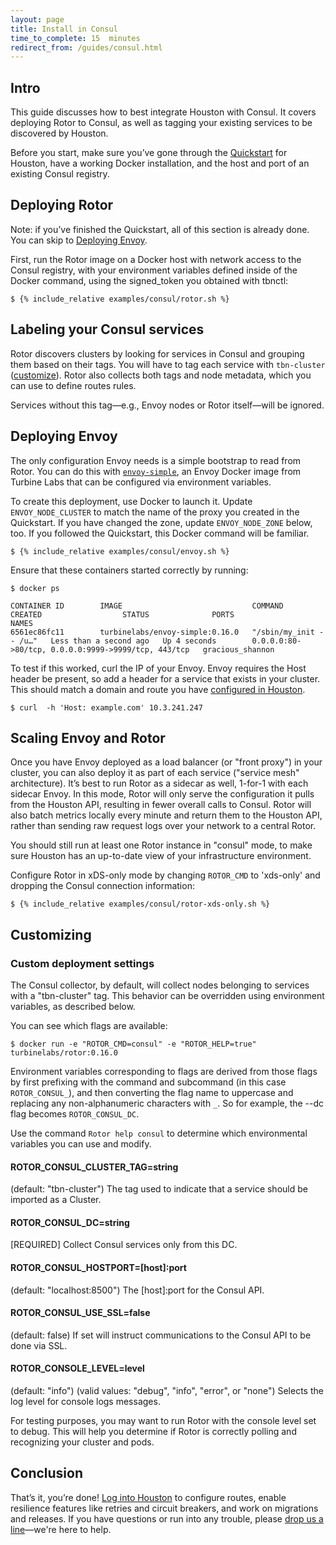 ```yaml
---
layout: page
title: Install in Consul
time_to_complete: 15  minutes
redirect_from: /guides/consul.html
---
```


[//]: # ( Copyright 2018 Turbine Labs, Inc.                                   )
[//]: # ( you may not use this file except in compliance with the License.    )
[//]: # ( You may obtain a copy of the License at                             )
[//]: # (                                                                     )
[//]: # (     http://www.apache.org/licenses/LICENSE-2.0                      )
[//]: # (                                                                     )
[//]: # ( Unless required by applicable law or agreed to in writing, software )
[//]: # ( distributed under the License is distributed on an "AS IS" BASIS,   )
[//]: # ( WITHOUT WARRANTIES OR CONDITIONS OF ANY KIND, either express or     )
[//]: # ( implied. See the License for the specific language governing        )
[//]: # ( permissions and limitations under the License.                      )

[//]: # (Integrating Houston with Your Consul Environment)

## Intro

This guide discusses how to best integrate Houston with Consul. It covers
deploying Rotor to Consul, as well as tagging your existing services to be
discovered by Houston.

Before you start, make sure you’ve gone through the
[Quickstart](../introduction/#quickstart) for Houston, have a working Docker
installation, and the host and port of an existing Consul registry.

## Deploying Rotor

Note: if you’ve finished the Quickstart, all of this section is already
done. You can skip to [Deploying Envoy](#deploying-envoy).

First, run the Rotor image on a Docker host with network access to the Consul
registry, with your environment variables defined inside of the Docker command,
using the signed_token you obtained with tbnctl:

```console
$ {% include_relative examples/consul/rotor.sh %}
```

## Labeling your Consul services

Rotor discovers clusters by looking for services in Consul and grouping them
based on their tags. You will have to tag each service with `tbn-cluster`
([customize](#ROTOR_CONSUL_CLUSTER_TAG)). Rotor also collects both tags and node
metadata, which you can use to define routes rules.

Services without this tag—e.g., Envoy nodes or Rotor itself—will be ignored.

## Deploying Envoy

The only configuration Envoy needs is a simple bootstrap to read from Rotor. You
can do this with
[`envoy-simple`](https://hub.docker.com/r/turbinelabs/envoy-simple/), an Envoy
Docker image from Turbine Labs that can be configured via environment variables.

To create this deployment, use Docker to launch it. Update `ENVOY_NODE_CLUSTER`
to match the name of the proxy you created in the Quickstart. If you have
changed the zone, update `ENVOY_NODE_ZONE` below, too.  If you followed the
Quickstart, this Docker command will be familiar.

```console
$ {% include_relative examples/consul/envoy.sh %}
```

Ensure that these containers started correctly by running:

```console
$ docker ps
```

```shell
CONTAINER ID        IMAGE                             COMMAND                  CREATED                  STATUS              PORTS                                                 NAMES
6561ec86fc11        turbinelabs/envoy-simple:0.16.0   "/sbin/my_init -- /u…"   Less than a second ago   Up 4 seconds        0.0.0.0:80->80/tcp, 0.0.0.0:9999->9999/tcp, 443/tcp   gracious_shannon
```

To test if this worked, curl the IP of your Envoy. Envoy requires the Host
header be present, so add a header for a service that exists in your cluster.
This should match a domain and route you have
[configured in Houston](https://app.turbinelabs.io).

```console
$ curl  -h 'Host: example.com' 10.3.241.247
```

## Scaling Envoy and Rotor

Once you have Envoy deployed as a load balancer (or "front proxy") in your
cluster, you can also deploy it as part of each service ("service mesh"
architecture). It’s best to run Rotor as a sidecar as well, 1-for-1 with each
sidecar Envoy. In this mode, Rotor will only serve the configuration it pulls
from the Houston API, resulting in fewer overall calls to Consul. Rotor will
also batch metrics locally every minute and return them to the Houston API,
rather than sending raw request logs over your network to a central Rotor.

You should still run at least one Rotor instance in "consul" mode, to make sure
Houston has an up-to-date view of your infrastructure environment.

Configure Rotor in xDS-only mode by changing `ROTOR_CMD` to 'xds-only' and
dropping the Consul connection information:

```console
$ {% include_relative examples/consul/rotor-xds-only.sh %}
```
## Customizing

### Custom deployment settings

The Consul collector, by default, will collect nodes belonging to services with
a "tbn-cluster" tag. This behavior can be overridden using environment
variables, as described below.

You can see which flags are available:

```console
$ docker run -e "ROTOR_CMD=consul" -e "ROTOR_HELP=true" turbinelabs/rotor:0.16.0
```

Environment variables corresponding to flags are derived from those flags by
first prefixing with the command and subcommand (in this case `ROTOR_CONSUL_`),
and then converting the flag name to uppercase and replacing any
non-alphanumeric characters with `_`. So for example, the --dc flag becomes
`ROTOR_CONSUL_DC`.

Use the command `Rotor help consul` to determine which environmental variables you can use and modify.

<a name="ROTOR_CONSUL_CLUSTER_TAG"></a>
#### ROTOR_CONSUL_CLUSTER_TAG=string

(default: "tbn-cluster")
The tag used to indicate that a service should be imported as a
Cluster.

#### ROTOR_CONSUL_DC=string

[REQUIRED] Collect Consul services only from this DC.

#### ROTOR_CONSUL_HOSTPORT=[host]:port

(default: "localhost:8500") The [host]:port for the Consul API.

#### ROTOR_CONSUL_USE_SSL=false

(default: false) If set will instruct communications to the Consul API to be
done via SSL.

#### ROTOR_CONSOLE_LEVEL=level

(default: "info") (valid values: "debug", "info", "error", or "none") Selects
the log level for console logs messages.

For testing purposes, you may want to run Rotor with the console level set to
debug. This will help you determine if Rotor is correctly polling and
recognizing your cluster and pods.

## Conclusion

That’s it, you’re done! [Log into Houston](https://app.turbinelabs.io) to
configure routes, enable resilience features like retries and circuit breakers,
and work on migrations and releases. If you have questions or run into any
trouble, please [drop us a line](mailto:support@turbinelabs.io)—we're here to
help.
